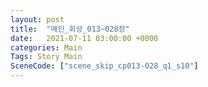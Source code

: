 ```yaml
---
layout: post
title:  "메인_회상_013~028장"
date:   2021-07-11 03:00:00 +0000
categories: Main
Tags: Story Main
SceneCode: ["scene_skip_cp013-028_q1_s10"]
---
```

